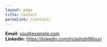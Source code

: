 ```yaml
---
layout: page
title: Contact
permalink: /contact/
---
```


**Email:** [you@example.com](mailto:ashish96puri@gmail.com)  
**LinkedIn:** https://linkedin.com/in/ashish96puri